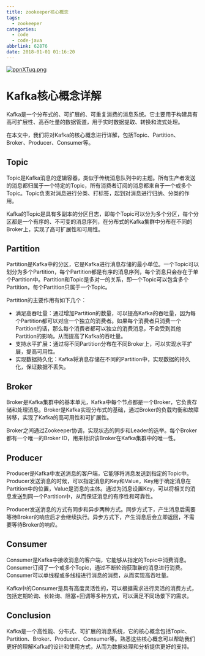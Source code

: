 ```yaml
---
title: zookeeper核心概念
tags:
  - zookeeper
categories:
  - code
  - code-java
abbrlink: 62876
date: 2018-01-01 01:16:20
---
```

[![ppnXTuq.png](https://s1.ax1x.com/2023/03/10/ppnXTuq.png)](https://imgse.com/i/ppnXTuq)


<!--more-->

# Kafka核心概念详解

Kafka是一个分布式的、可扩展的、可重复消费的消息系统。它主要用于构建具有高可扩展性、高吞吐量的数据管道，用于实时数据提取、转换和流式处理。

在本文中，我们将对Kafka的核心概念进行详解，包括Topic、Partition、Broker、Producer、Consumer等。

## Topic

Topic是Kafka消息的逻辑容器，类似于传统消息队列中的主题。所有生产者发送的消息都归属于一个特定的Topic，所有消费者订阅的消息都来自于一个或多个Topic。Topic负责对消息进行分类、打标签，起到对消息进行归纳、分类的作用。

Kafka的Topic是具有多副本的分区日志，即每个Topic可以分为多个分区，每个分区都是一个有序的、不可变的消息序列，在分布式的Kafka集群中分布在不同的Broker上，实现了高可扩展性和可用性。

## Partition

Partition是Kafka中的分区，它是Kafka进行消息存储的最小单位。一个Topic可以划分为多个Partition，每个Partition都是有序的消息序列，每个消息只会存在于单个Partition中。Partition和Topic是多对一的关系，即一个Topic可以包含多个Partition，每个Partition只属于一个Topic。

Partition的主要作用有如下几个：

- 满足高吞吐量：通过增加Partition的数量，可以提高Kafka的吞吐量，因为每个Partition都可以对应一个独立的消费者。如果每个消费者只消费一个Partition的话，那么每个消费者都可以独立的消费消息，不会受到其他Partition的影响，从而提高了Kafka的吞吐量。
- 支持水平扩展：通过将不同Partition分布在不同Broker上，可以实现水平扩展，提高可用性。
- 实现数据持久化：Kafka将消息存储在不同的Partition中，实现数据的持久化，保证数据不丢失。

## Broker

Broker是Kafka集群中的基本单元，Kafka中每个节点都是一个Broker，它负责存储和处理消息。Broker是Kafka实现分布式的基础，通过Broker的负载均衡和故障转移，实现了Kafka的高可用性和可扩展性。

Broker之间通过Zookeeper协调，实现状态的同步和Leader的选举。每个Broker都有一个唯一的Broker ID，用来标识该Broker在Kafka集群中的唯一性。

## Producer

Producer是Kafka中发送消息的客户端，它能够将消息发送到指定的Topic中。Producer发送消息的时候，可以指定消息的Key和Value，Key用于确定消息在Partition中的位置，Value是消息的主体。通过为消息设置Key，可以将相关的消息发送到同一个Partition中，从而保证消息的有序性和可靠性。

Producer发送消息的方式有同步和异步两种方式。同步方式下，产生消息后需要等待Broker的响应后才会继续执行。异步方式下，产生消息后会立即返回，不需要等待Broker的响应。

## Consumer

Consumer是Kafka中接收消息的客户端，它能够从指定的Topic中消费消息。Consumer订阅了一个或多个Topic，通过不断轮询获取新的消息进行消费。Consumer可以单线程或多线程进行消息的消费，从而实现高吞吐量。

Kafka中的Consumer是具有高度灵活性的，可以根据需求进行灵活的消费方式，包括定期轮询、长轮询、阻塞+回调等多种方式，可以满足不同场景下的需求。

## Conclusion

Kafka是一个高性能、分布式、可扩展的消息系统，它的核心概念包括Topic、Partition、Broker、Producer、Consumer等。熟悉这些核心概念可以帮助我们更好的理解Kafka的设计和使用方式，从而为数据处理和分析提供更好的支持。